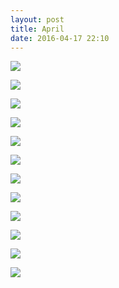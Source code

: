 ```yaml
---
layout: post
title: April
date: 2016-04-17 22:10
---
```


![](https://farm2.staticflickr.com/1538/26414524781_c1774ffdd7_b.jpg)

![](https://farm2.staticflickr.com/1469/25875773964_aa48a9b437_b.jpg)

![](https://farm2.staticflickr.com/1519/26480640125_f49d97eb54_b.jpg)

![](https://farm2.staticflickr.com/1605/26454723876_af3d47d703_b.jpg)

![](https://farm2.staticflickr.com/1460/26454721956_4251207c6f_b.jpg)

![](https://farm2.staticflickr.com/1505/26414448101_d412507936_b.jpg)

![](https://farm2.staticflickr.com/1689/25877732763_3c43a9d91d_b.jpg)

![](https://farm2.staticflickr.com/1665/25877733473_e1fcc7ea3b_b.jpg)

![](https://farm2.staticflickr.com/1465/25877734543_f99574183f_b.jpg)

![](https://farm2.staticflickr.com/1572/25877735373_d8abf944e6_b.jpg)

![](https://farm2.staticflickr.com/1573/26207720230_8163daa5fb_b.jpg)

![](https://farm2.staticflickr.com/1535/25877811843_53d9554df3_b.jpg)

